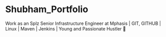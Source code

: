# Shubham_Portfolio
Work as an Splz Senior Infrastructure Engineer at Mphasis | GIT, GITHUB | Linux | Maven | Jenkins | Young and Passionate Hustler 🥊
